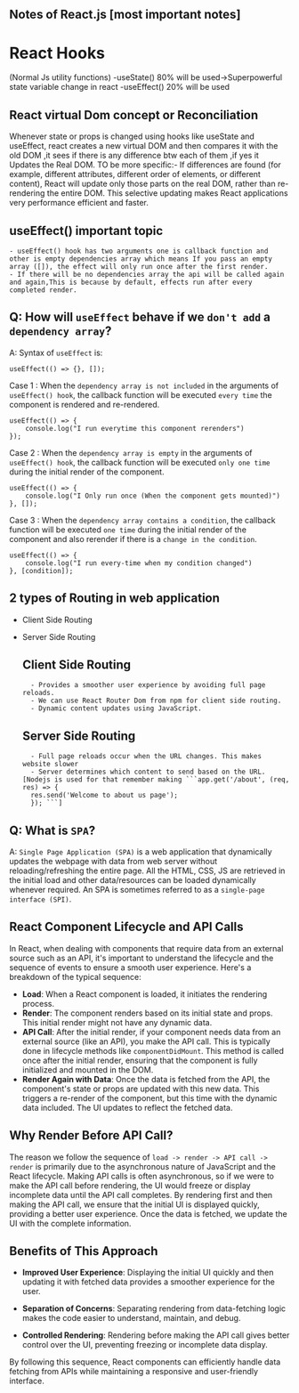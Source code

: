 ## Notes of React.js [most important notes]


# React Hooks 

(Normal Js utility functions)
-useState() 80% will be used->Superpowerful state variable change in react
-useEffect() 20% will be used

## React virtual Dom concept or Reconciliation

Whenever state or props is changed using hooks like useState and useEffect, react creates a new virtual DOM and then compares it with the old DOM ,it sees if there is any difference btw each of them ,if yes it Updates the Real DOM.
TO be more specific:-
If differences are found (for example, different attributes, different order of elements, or different content), React will update only those parts on the real DOM, rather than re-rendering the entire DOM. This selective updating makes React applications very performance efficient and faster.



## useEffect() important topic
    - useEffect() hook has two arguments one is callback function and other is empty dependencies array which means If you pass an empty array ([]), the effect will only run once after the first render.
    - If there will be no dependencies array the api will be called again and again,This is because by default, effects run after every completed render.

## Q: How will `useEffect` behave if we `don't add` a `dependency array`?

A: Syntax of `useEffect` is:

```
useEffect(() => {}, []);
```

Case 1 : When the `dependency array is not included` in the arguments of `useEffect() hook`, the callback function will be executed `every time` the component is rendered and re-rendered.

```
useEffect(() => {
	console.log("I run everytime this component rerenders")
});
```

Case 2 : When the `dependency array is empty` in the arguments of `useEffect() hook`, the callback function will be executed `only one time` during the initial render of the component.

```
useEffect(() => {
	console.log("I Only run once (When the component gets mounted)")
}, []);
```

Case 3 : When the `dependency array contains a condition`, the callback function will be executed `one time` during the initial render of the component and also rerender if there is a `change in the condition`.

```
useEffect(() => {
	console.log("I run every-time when my condition changed")
}, [condition]);
```



## 2 types of Routing in web application 

- Client Side Routing
- Server Side Routing

    ## Client Side Routing 
        - Provides a smoother user experience by avoiding full page reloads. 
        - We can use React Router Dom from npm for client side routing.
        - Dynamic content updates using JavaScript.
    
    ## Server Side Routing
        - Full page reloads occur when the URL changes. This makes website slower
        - Server determines which content to send based on the URL. [Nodejs is used for that remember making ```app.get('/about', (req, res) => {
        res.send('Welcome to about us page');
        }); ```]

## Q: What is `SPA`?

A: `Single Page Application (SPA)` is a web application that dynamically updates the webpage with data from web server without reloading/refreshing the entire page. All the HTML, CSS, JS are retrieved in the initial load and other data/resources can be loaded dynamically whenever required. An SPA is sometimes referred to as a `single-page interface (SPI)`.


## React Component Lifecycle and API Calls

In React, when dealing with components that require data from an external source such as an API, it's important to understand the lifecycle and the sequence of events to ensure a smooth user experience. Here's a breakdown of the typical sequence:

- **Load**: When a React component is loaded, it initiates the rendering process.
- **Render**: The component renders based on its initial state and props. This initial render might not have any dynamic data.
- **API Call**: After the initial render, if your component needs data from an external source (like an API), you make the API call. This is typically done in lifecycle methods like `componentDidMount`. This method is called once after the initial render, ensuring that the component is fully initialized and mounted in the DOM.
- **Render Again with Data**: Once the data is fetched from the API, the component's state or props are updated with this new data. This triggers a re-render of the component, but this time with the dynamic data included. The UI updates to reflect the fetched data.

## Why Render Before API Call?

The reason we follow the sequence of `load -> render -> API call -> render` is primarily due to the asynchronous nature of JavaScript and the React lifecycle. Making API calls is often asynchronous, so if we were to make the API call before rendering, the UI would freeze or display incomplete data until the API call completes. By rendering first and then making the API call, we ensure that the initial UI is displayed quickly, providing a better user experience. Once the data is fetched, we update the UI with the complete information.

## Benefits of This Approach

- **Improved User Experience**: Displaying the initial UI quickly and then updating it with fetched data provides a smoother experience for the user.

- **Separation of Concerns**: Separating rendering from data-fetching logic makes the code easier to understand, maintain, and debug.

- **Controlled Rendering**: Rendering before making the API call gives better control over the UI, preventing freezing or incomplete data display.

By following this sequence, React components can efficiently handle data fetching from APIs while maintaining a responsive and user-friendly interface.

